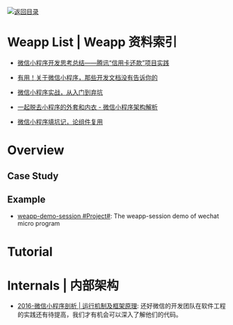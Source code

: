 [![返回目录](https://user-images.githubusercontent.com/5803001/38079637-ff0abcf0-3371-11e8-9b76-ad651620afc7.jpg)](https://github.com/wx-chevalier/Awesome-Lists)

# Weapp List | Weapp 资料索引

- [微信小程序开发思考总结——腾讯“信用卡还款”项目实践](http://mp.weixin.qq.com/s?__biz=MzA3NTYzODYzMg==&mid=2653578147&idx=1&sn=dc8ed8974bd7086389155eecc82e524d&chksm=84b3b1a4b3c438b275dc04bc454b1177fce1e3175841bd09a3be23ca8bf17679e3be90556d68&scene=4#wechat_redirect)

- [有用！关于微信小程序，那些开发文档没有告诉你的 ](http://www.wxapp-union.com/portal.php?aid=327)

- [微信小程序实战，从入门到弃坑](http://www.jianshu.com/p/4433d46e6235)

- [一起脱去小程序的外套和内衣 - 微信小程序架构解析](http://mp.weixin.qq.com/s/KxqdX16MH8AX7ZYv8CQNIw)

- [微信小程序填坑记，论组件复用](https://segmentfault.com/n/1330000007037416)

# Overview

## Case Study

## Example

- [weapp-demo-session #Project#](https://github.com/CFETeam/weapp-demo-session): The weapp-session demo of wechat micro program

# Tutorial

# Internals | 内部架构

- [2016-微信小程序剖析 | 运行机制及框架原理](https://parg.co/mUU): 还好微信的开发团队在软件工程的实践还有待提高，我们才有机会可以深入了解他们的代码。
